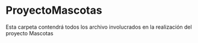 # ProyectoMascotas
Esta carpeta contendrá todos los archivo involucrados en la realización del proyecto Mascotas
